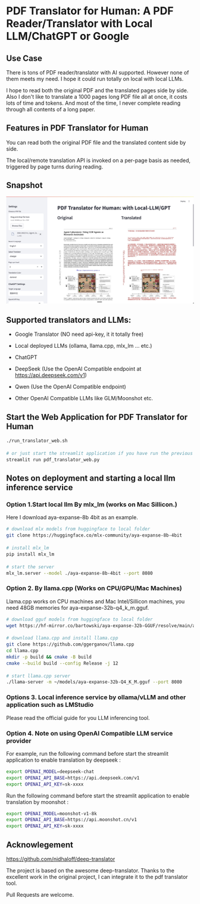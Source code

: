 # PDF Translator for Human: A PDF Reader/Translator with Local LLM/ChatGPT or Google

## Use Case

There is tons of PDF reader/translator with AI supported. However none of them meets my need. I hope it could run totally on local with local LLMs.

I hope to read both the original PDF and the translated pages side by side. 
Also I don't like to translate a 1000 pages long PDF file all at once, it costs lots of time and tokens. And most of the time, I never complete reading through all contents of a long paper.

## Features in PDF Translator for Human
You can read both the original PDF file and the translated content side by side.

The local/remote translation API is invoked on a per-page basis as needed, triggered by page turns during reading.

## Snapshot

![PDF Translator for Human](PDF-Translator-for-Human.jpg)

## Supported translators and LLMs:
* Google Translator (NO need api-key, it it totally free)
* Local deployed LLMs (ollama, llama.cpp, mlx_lm ... etc.)
* ChatGPT
* DeepSeek (Use the OpenAI Compatible endpoint at https://api.deepseek.com/v1)
* Qwen (Use the OpenAI Compatible endpoint)

* Other OpenAI Compatible LLMs like GLM/Moonshot etc.

## Start the Web Application for PDF Translator for Human


``` bash
./run_translator_web.sh

# or just start the streamlit application if you have run the previous script:
streamlit run pdf_translator_web.py

```

## Notes on deployment and starting a local llm inference service

### Option 1.Start local llm By mlx_lm (works on Mac Sillicon.)

Here I download aya-expanse-8b 4bit as an example.

``` Bash
# download mlx models from huggingface to local folder
git clone https://huggingface.co/mlx-community/aya-expanse-8b-4bit

# install mlx_lm
pip install mlx_lm

# start the server
mlx_lm.server --model ./aya-expanse-8b-4bit --port 8080

```

### Option 2. By llama.cpp (Works on CPU/GPU/Mac Machines)

Llama.cpp works on CPU machines and Mac Intel/Sillicon machines, you need 48GB memories for aya-expanse-32b-q4_k_m.gguf.

``` Bash
# download gguf models from huggingface to local folder
wget https://hf-mirror.co/bartowski/aya-expanse-32b-GGUF/resolve/main/aya-expanse-32b-Q4_K_M.gguf -O aya-expanse-32b-Q4_K_M.gguf

# download llama.cpp and install llama.cpp
git clone https://github.com/ggerganov/llama.cpp
cd llama.cpp
mkdir -p build && cmake -B build
cmake --build build --config Release -j 12

# start llama.cpp server
./llama-server -m ~/models/aya-expanse-32b-Q4_K_M.gguf --port 8080

```

### Options 3. Local inference service by ollama/vLLM and other application such as LMStudio

Please read the official guide for you LLM inferencing tool.

### Option 4. Note on using OpenAI Compatible LLM service provider

For example, run the following command before start the streamlit application to enable translation by deepseek :

``` bash
export OPENAI_MODEL=deepseek-chat
export OPENAI_API_BASE=https://api.deepseek.com/v1
export OPENAI_API_KEY=sk-xxxx
```

Run the following command before start the streamlit application to enable translation by moonshot :

``` bash
export OPENAI_MODEL=moonshot-v1-8k
export OPENAI_API_BASE=https://api.moonshot.cn/v1
export OPENAI_API_KEY=sk-xxxx
```



## Acknowlegement

https://github.com/nidhaloff/deep-translator

The project is based on the awesome deep-translator. Thanks to the excellent work in the original project, I can integrate it to the pdf translator tool.

Pull Requests are welcome.